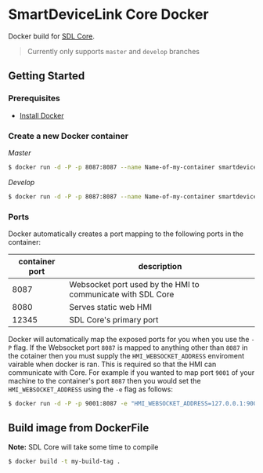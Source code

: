 # SmartDeviceLink Core Docker
Docker build for [SDL Core](https://github.com/smartdevicelink/sdl_core).

> Currently only supports `master` and `develop` branches

## Getting Started

### Prerequisites

* [Install Docker](https://docs.docker.com/engine/installation/)

### Create a new Docker container
   
   *Master*
   ```bash
   $ docker run -d -P -p 8087:8087 --name Name-of-my-container smartdevicelink/core:latest
   ```
   *Develop*
   ```bash
   $ docker run -d -P -p 8087:8087 --name Name-of-my-container smartdevicelink/core:develop
   ```
   
### Ports
   
Docker automatically creates a port mapping to the following ports in the container:
   
| container port | description                                                 |
|----------------|-------------------------------------------------------------|
| 8087           | Websocket port used by the HMI to communicate with SDL Core |
| 8080           | Serves static web HMI                                       |
| 12345          | SDL Core's primary port                                     |

Docker will automatically map the exposed ports for you when you use the `-P` flag. If the Websocket port `8087` is mapped to anything other than `8087` in the cotainer then you must supply the `HMI_WEBSOCKET_ADDRESS` enviroment vairable when docker is ran. This is required so that the HMI can communicate with Core. For example if you wanted to map port `9001` of your machine to the container's port `8087` then you would set the `HMI_WEBSOCKET_ADDRESS` using the `-e` flag as follows:

```bash
$ docker run -d -P -p 9001:8087 -e "HMI_WEBSOCKET_ADDRESS=127.0.0.1:9001"  --name my-container smartdevicelink/core:latest
```

## Build image from DockerFile
**Note:** SDL Core will take some time to compile

```bash
$ docker build -t my-build-tag .
```
